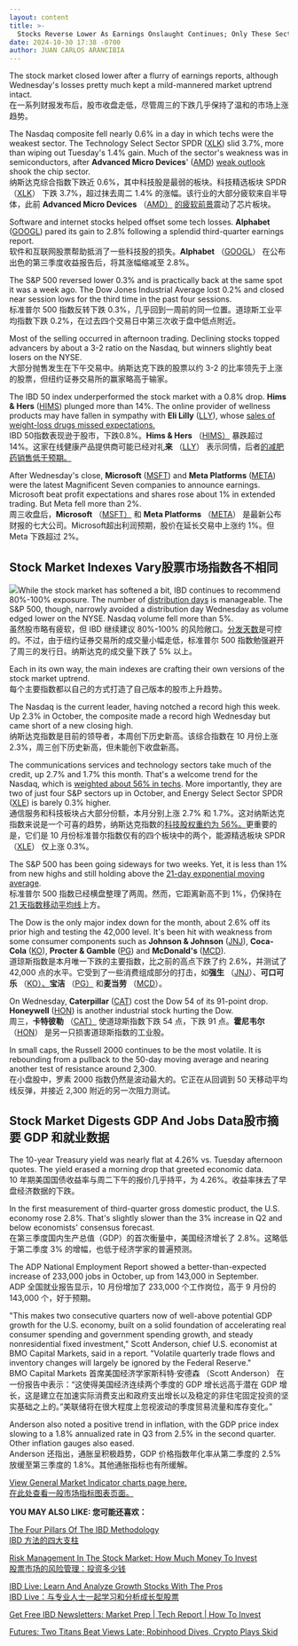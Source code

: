 ```yaml
---
layout: content
title: >-
  Stocks Reverse Lower As Earnings Onslaught Continues; Only These Sectors Are Up This Month	随着收益冲击的持续，股市反转走低;本月只有这些板块上涨
date: 2024-10-30 17:38 -0700
author: JUAN CARLOS ARANCIBIA
---
```






The stock market closed lower after a flurry of earnings reports, although Wednesday's losses pretty much kept a mild-mannered market uptrend intact.  
在一系列财报发布后，股市收盘走低，尽管周三的下跌几乎保持了温和的市场上涨趋势。


The Nasdaq composite fell nearly 0.6% in a day in which techs were the weakest sector. The Technology Select Sector SPDR ([XLK](https://research.investors.com/quote.aspx?symbol=XLK)) slid 3.7%, more than wiping out Tuesday's 1.4% gain. Much of the sector's weakness was in semiconductors, after **Advanced Micro Devices**' ([AMD](https://research.investors.com/quote.aspx?symbol=AMD)) [weak outlook](https://www.investors.com/news/technology/amd-stock-advanced-micro-devices-q3-2024-earnings/) shook the chip sector.  
纳斯达克综合指数下跌近 0.6%，其中科技股是最弱的板块。科技精选板块 SPDR （[XLK](https://research.investors.com/quote.aspx?symbol=XLK)） 下跌 3.7%，超过抹去周二 1.4% 的涨幅。该行业的大部分疲软来自半导体，此前 **Advanced Micro Devices** （[AMD）](https://research.investors.com/quote.aspx?symbol=AMD) [的疲软前景](https://www.investors.com/news/technology/amd-stock-advanced-micro-devices-q3-2024-earnings/)震动了芯片板块。




Software and internet stocks helped offset some tech losses. **Alphabet** ([GOOGL](https://research.investors.com/quote.aspx?symbol=GOOGL)) pared its gain to 2.8% following a splendid third-quarter earnings report.  
软件和互联网股票帮助抵消了一些科技股的损失。**Alphabet** （[GOOGL](https://research.investors.com/quote.aspx?symbol=GOOGL)） 在公布出色的第三季度收益报告后，将其涨幅缩减至 2.8%。


The S&P 500 reversed lower 0.3% and is practically back at the same spot it was a week ago. The Dow Jones Industrial Average lost 0.2% and closed near session lows for the third time in the past four sessions.  
标准普尔 500 指数反转下跌 0.3%，几乎回到一周前的同一位置。道琼斯工业平均指数下跌 0.2%，在过去四个交易日中第三次收于盘中低点附近。


Most of the selling occurred in afternoon trading. Declining stocks topped advancers by about a 3-2 ratio on the Nasdaq, but winners slightly beat losers on the NYSE.  
大部分抛售发生在下午交易中。纳斯达克下跌的股票以约 3-2 的比率领先于上涨的股票，但纽约证券交易所的赢家略高于输家。


The IBD 50 index underperformed the stock market with a 0.8% drop. **Hims & Hers** ([HIMS](https://research.investors.com/quote.aspx?symbol=HIMS)) plunged more than 14%. The online provider of wellness products may have fallen in sympathy with **Eli Lilly** ([LLY](https://research.investors.com/quote.aspx?symbol=LLY)), whose [sales of weight-loss drugs missed expectations.](https://www.investors.com/news/technology/eli-lilly-stock-eli-lilly-earnings-diabetes-weight-loss-drugs/)  
IBD 50指数表现逊于股市，下跌0.8%。**Hims & Hers** （[HIMS）](https://research.investors.com/quote.aspx?symbol=HIMS) 暴跌超过 14%。这家在线健康产品提供商可能已经对礼**来** （[LLY](https://research.investors.com/quote.aspx?symbol=LLY)） 表示同情，后者[的减肥药销售低于预期。](https://www.investors.com/news/technology/eli-lilly-stock-eli-lilly-earnings-diabetes-weight-loss-drugs/)


After Wednesday's close, **Microsoft** ([MSFT](https://research.investors.com/quote.aspx?symbol=MSFT)) and **Meta Platforms** ([META](https://research.investors.com/quote.aspx?symbol=META)) were the latest Magnificent Seven companies to announce earnings. Microsoft beat profit expectations and shares rose about 1% in extended trading. But Meta fell more than 2%.  
周三收盘后，**Microsoft** （[MSFT）](https://research.investors.com/quote.aspx?symbol=MSFT) 和 **Meta Platforms** （[META](https://research.investors.com/quote.aspx?symbol=META)） 是最新公布财报的七大公司。Microsoft超出利润预期，股价在延长交易中上涨约 1%。但 Meta 下跌超过 2%。


Stock Market Indexes Vary股票市场指数各不相同
-----------------------------------


![](https://www.investors.com/wp-content/uploads/2024/10/MP103024-179x300.jpg)While the stock market has softened a bit, IBD continues to recommend 80%-100% exposure. The number of [distribution days](https://www.investors.com/how-to-invest/investors-corner/stock-market-timing-the-subtle-sign-of-market-tops/) is manageable. The S&P 500, though, narrowly avoided a distribution day Wednesday as volume edged lower on the NYSE. Nasdaq volume fell more than 5%.  
虽然股市略有疲软，但 IBD 继续建议 80%-100% 的风险敞口。[分发天数](https://www.investors.com/how-to-invest/investors-corner/stock-market-timing-the-subtle-sign-of-market-tops/)是可控的。不过，由于纽约证券交易所的成交量小幅走低，标准普尔 500 指数勉强避开了周三的发行日。纳斯达克的成交量下跌了 5% 以上。


Each in its own way, the main indexes are crafting their own versions of the stock market uptrend.  
每个主要指数都以自己的方式打造了自己版本的股市上升趋势。


The Nasdaq is the current leader, having notched a record high this week. Up 2.3% in October, the composite made a record high Wednesday but came short of a new closing high.  
纳斯达克指数是目前的领导者，本周创下历史新高。该综合指数在 10 月份上涨 2.3%，周三创下历史新高，但未能创下收盘新高。


The communications services and technology sectors take much of the credit, up 2.7% and 1.7% this month. That's a welcome trend for the Nasdaq, which is [weighted about 56% in techs](https://www.nasdaq.com/articles/nasdaq-composite-benchmark-for-the-21st-century). More importantly, they are two of just four S&P sectors up in October, and Energy Select Sector SPDR ([XLE](https://research.investors.com/quote.aspx?symbol=XLE)) is barely 0.3% higher.  
通信服务和科技板块占大部分份额，本月分别上涨 2.7% 和 1.7%。这对纳斯达克指数来说是一个可喜的趋势，纳斯达克指数的[科技股权重约为 56%。](https://www.nasdaq.com/articles/nasdaq-composite-benchmark-for-the-21st-century)更重要的是，它们是 10 月份标准普尔指数仅有的四个板块中的两个，能源精选板块 SPDR （[XLE](https://research.investors.com/quote.aspx?symbol=XLE)） 仅上涨 0.3%。


The S&P 500 has been going sideways for two weeks. Yet, it is less than 1% from new highs and still holding above the [21-day exponential moving average](https://www.investors.com/how-to-invest/investors-corner/how-to-trade-stocks-using-21-day-exponential-moving-average/).  
标准普尔 500 指数已经横盘整理了两周。然而，它距离新高不到 1%，仍保持在 [21 天指数移动平均线](https://www.investors.com/how-to-invest/investors-corner/how-to-trade-stocks-using-21-day-exponential-moving-average/)上方。


The Dow is the only major index down for the month, about 2.6% off its prior high and testing the 42,000 level. It's been hit with weakness from some consumer components such as **Johnson & Johnson** ([JNJ](https://research.investors.com/quote.aspx?symbol=JNJ)), **Coca-Cola** ([KO](https://research.investors.com/quote.aspx?symbol=KO)), **Procter & Gamble** ([PG](https://research.investors.com/quote.aspx?symbol=PG)) and **McDonald's** ([MCD](https://research.investors.com/quote.aspx?symbol=MCD)).  
道琼斯指数是本月唯一下跌的主要指数，比之前的高点下跌了约 2.6%，并测试了 42,000 点的水平。它受到了一些消费组成部分的打击，如**强生** （[JNJ](https://research.investors.com/quote.aspx?symbol=JNJ)）、**可口可乐** （[KO）、](https://research.investors.com/quote.aspx?symbol=KO)**宝洁** （[PG）](https://research.investors.com/quote.aspx?symbol=PG) 和**麦当劳** （[MCD](https://research.investors.com/quote.aspx?symbol=MCD)）。


On Wednesday, **Caterpillar** ([CAT](https://research.investors.com/quote.aspx?symbol=CAT)) cost the Dow 54 of its 91-point drop. **Honeywell** ([HON](https://research.investors.com/quote.aspx?symbol=HON)) is another industrial stock hurting the Dow.  
周三，**卡特彼勒** （[CAT）](https://research.investors.com/quote.aspx?symbol=CAT) 使道琼斯指数下跌 54 点，下跌 91 点。**霍尼韦尔** （[HON](https://research.investors.com/quote.aspx?symbol=HON)） 是另一只损害道琼斯指数的工业股。


In small caps, the Russell 2000 continues to be the most volatile. It is rebounding from a pullback to the 50-day moving average and nearing another test of resistance around 2,300.  
在小盘股中，罗素 2000 指数仍然是波动最大的。它正在从回调到 50 天移动平均线反弹，并接近 2,300 附近的另一次阻力测试。


Stock Market Digests GDP And Jobs Data股市摘要 GDP 和就业数据
----------------------------------------------------


The 10-year Treasury yield was nearly flat at 4.26% vs. Tuesday afternoon quotes. The yield erased a morning drop that greeted economic data.  
10 年期美国国债收益率与周二下午的报价几乎持平，为 4.26%。收益率抹去了早盘经济数据的下跌。


In the first measurement of third-quarter gross domestic product, the U.S. economy rose 2.8%. That's slightly slower than the 3% increase in Q2 and below economists' consensus forecast.  
在第三季度国内生产总值（GDP）的首次衡量中，美国经济增长了 2.8%。这略低于第二季度 3% 的增幅，也低于经济学家的普遍预测。


The ADP National Employment Report showed a better-than-expected increase of 233,000 jobs in October, up from 143,000 in September.  
ADP 全国就业报告显示，10 月份增加了 233,000 个工作岗位，高于 9 月份的 143,000 个，好于预期。


"This makes two consecutive quarters now of well-above potential GDP growth for the U.S. economy, built on a solid foundation of accelerating real consumer spending and government spending growth, and steady nonresidential fixed investment," Scott Anderson, chief U.S. economist at BMO Capital Markets, said in a report. "Volatile quarterly trade flows and inventory changes will largely be ignored by the Federal Reserve."  
BMO Capital Markets 首席美国经济学家斯科特·安德森 （Scott Anderson） 在一份报告中表示：“这使得美国经济连续两个季度的 GDP 增长远高于潜在 GDP 增长，这是建立在加速实际消费支出和政府支出增长以及稳定的非住宅固定投资的坚实基础之上的。”美联储将在很大程度上忽视波动的季度贸易流量和库存变化。”


Anderson also noted a positive trend in inflation, with the GDP price index slowing to a 1.8% annualized rate in Q3 from 2.5% in the second quarter. Other inflation gauges also eased.  
Anderson 还指出，通胀呈积极趋势，GDP 价格指数年化率从第二季度的 2.5% 放缓至第三季度的 1.8%。其他通胀指标也有所缓解。


[View General Market Indicator charts page here.  
在此处查看一般市场指标图表页面。](https://www.investors.com/wp-content/uploads/2024/10/DailyGMI_103024.pdf)


**YOU MAY ALSO LIKE: 您可能还喜欢：**


[The Four Pillars Of The IBD Methodology  
IBD 方法的四大支柱](https://www.investors.com/how-to-invest/investors-corner/stock-market-investing-ibd-methodology/)


[Risk Management In The Stock Market: How Much Money To Invest  
股票市场的风险管理：投资多少钱](https://www.investors.com/how-to-invest/investors-corner/risk-management-in-the-stock-market-how-much-money-to-invest-now/)


[IBD Live: Learn And Analyze Growth Stocks With The Pros  
IBD Live：与专业人士一起学习和分析成长型股票](https://shop.investors.com/offer/splashresponsive.aspx?id=IBD-Live&intcode=icmhpbrdcstmsg|cms|ibdlive|2019|11|ibdlive|na|707596&src=A00387A)


[Get Free IBD Newsletters: Market Prep \| Tech Report \| How To Invest](https://shop.investors.com/offer/splashresponsive.aspx?id=newsletters-howtoinvest)


[Futures: Two Titans Beat Views Late; Robinhood Dives, Crypto Plays Skid](https://www.investors.com/market-trend/stock-market-today/dow-jones-futures-microsoft-meta-earnings-robinhood-bitcoin-plays/)




